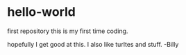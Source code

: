 # hello-world
first repository
this is my first time coding. 

hopefully I get good at this. I also like turltes and stuff.
-Billy
